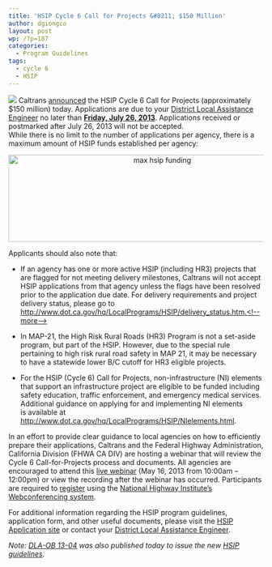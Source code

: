 ```yaml
---
title: 'HSIP Cycle 6 Call for Projects &#8211; $150 Million'
author: dgiongco
layout: post
wp: /?p=187
categories:
  - Program Guidelines
tags:
  - cycle 6
  - HSIP
---
```

![][1] 
Caltrans <a href="http://www.dot.ca.gov/hq/LocalPrograms/HSIP/Documents/hsip/HSIPCycle6Info.pdf" target="_blank">announced</a> the HSIP Cycle 6 Call for Projects (approximately $150 million) today. Applications are due to your <a href="http://www.dot.ca.gov/hq/LocalPrograms/dlae.htm" target="_blank">District Local Assistance Engineer</a> no later than <span style="text-decoration:underline;"><strong>Friday, July 26, 2013</strong></span>. Applications received or postmarked after July 26, 2013 will not be accepted.  
While there is no limit to the number of applications per agency, there is a maximum amount of HSIP funds established per agency:

<p style="text-align:center;">
  <a href="http://www.dof.ca.gov/research/demographic/"><img height="172" alt="max hsip funding" width="592" class="aligncenter size-full wp-image-1395" src="http://localhost:8888/wp-content/uploads/2013/04/max-hsip-funding.png" /></a>
</p>

Applicants should also note that:

*   If an agency has one or more active HSIP (including HR3) projects that are flagged for not meeting delivery milestones, Caltrans will not accept HSIP applications from that agency unless the flags have been resolved prior to the application due date. For delivery requirements and project delivery status, please go to http://www.dot.ca.gov/hq/LocalPrograms/HSIP/delivery_status.htm.<!--more-->

*   In MAP-21, the High Risk Rural Roads (HR3) Program is not a set-aside program, but part of the HSIP. However, due to the special rule pertaining to high risk rural road safety in MAP 21, it may be necessary to have a statewide lower B/C cutoff for HR3 eligible projects.
*   For the HSIP (Cycle 6) Call for Projects, non-infrastructure (NI) elements that support an infrastructure project are eligible to be funded including safety education, traffic enforcement, and emergency medical services. Additional guidance on applying for and implementing NI elements is available at http://www.dot.ca.gov/hq/LocalPrograms/HSIP/NIelements.html.

In an effort to provide clear guidance to local agencies on how to efficiently prepare their applications, Caltrans and the Federal Highway Administration, California Division (FHWA CA DIV) are hosting a webinar that will review the Cycle 6 Call-for-Projects process and documents. All agencies are encouraged to attend this <a href="http://www.dot.ca.gov/hq/LocalPrograms/HSIP/training.html" target="_blank">live webinar</a> (May 16, 2013 from 10:00am &#8211; 12:00pm) or view the recording after the webinar has occurred. Participants are required to <a href="http://www.nhi.fhwa.dot.gov/resources/webconference/viewconference.aspx?webconfid=26012" target="_blank">register</a> using the <a href="http://www.nhi.fhwa.dot.gov/resources/webconference/viewconference.aspx?webconfid=26012" target="_blank">National Highway Institute&#8217;s Webconferencing system</a>.

For additional information regarding the HSIP program guidelines, application form, and other useful documents, please visit the <a href="http://www.dot.ca.gov/hq/LocalPrograms/HSIP/apply_now.htm" target="_blank">HSIP Application site</a> or contact your <a href="http://www.dot.ca.gov/hq/LocalPrograms/dlae.htm" target="_blank">District Local Assistance Engineer</a>.

*Note: <a href="http://www.dot.ca.gov/hq/LocalPrograms/DLA_OB/office-bulletins/ob-13-04.pdf" target="_blank">DLA-OB 13-04</a> was also published today to issue the new <a href="http://www.dot.ca.gov/hq/LocalPrograms/DLA_OB/office-bulletins/ob-att-1304.pdf" target="_blank">HSIP guidelines</a>.*

 [1]: http://localhost:8888/wp-content/uploads/2013/05/screen-shot-2013-05-03-at-10-20-56-pm.png